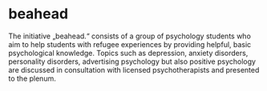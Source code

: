 # beahead
The initiative „beahead.“ consists of a group of psychology students who aim to help students with refugee experiences by providing helpful, basic psychological knowledge. Topics such as depression, anxiety disorders, personality disorders, advertising psychology but also positive psychology are discussed in consultation with licensed psychotherapists and presented to the plenum.
